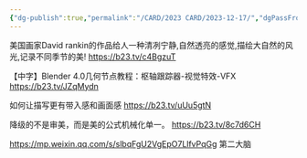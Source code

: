 ```yaml
---
{"dg-publish":true,"permalink":"/CARD/2023 CARD/2023-12-17/","dgPassFrontmatter":true}
---
```


美国画家David rankin的作品给人一种清冽宁静,自然透亮的感觉,描绘大自然的风光,记录不同季节的美! https://b23.tv/c4BgzuT

【中字】Blender 4.0几何节点教程：枢轴跟踪器-视觉特效-VFX https://b23.tv/JZqMydn

如何让描写更有带入感和画面感 https://b23.tv/uUu5gtN

降级的不是审美，而是美的公式机械化单一。 https://b23.tv/8c7d6CH

https://mp.weixin.qq.com/s/slbqFgU2VgEpO7LlfvPqGg  第二大脑